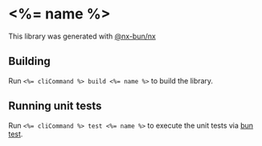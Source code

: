 # <%= name %>

This library was generated with [@nx-bun/nx](https://github.com/jordan-hall/nx-bun)


## Building

Run `<%= cliCommand %> build <%= name %>` to build the library.



## Running unit tests

Run `<%= cliCommand %> test <%= name %>` to execute the unit tests via [bun test](https://bun.sh/docs/cli/test).
